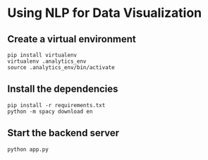 # Using NLP for Data Visualization

## Create a virtual environment
```
pip install virtualenv
virtualenv .analytics_env
source .analytics_env/bin/activate
```

## Install the dependencies
```
pip install -r requirements.txt
python -m spacy download en
```

## Start the backend server
```
python app.py
```
